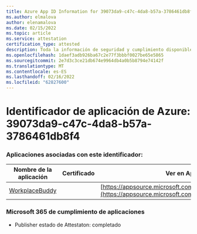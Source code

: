 ```yaml
---
title: Azure App ID Information for 39073da9-c47c-4da8-b57a-3786461db8f4
ms.author: elmalova
author: elenamalova
ms.date: 02/15/2022
ms.topic: article
ms.service: attestation
certification_type: attested
description: Toda la información de seguridad y cumplimiento disponible para 39073da9-c47c-4da8-b57a-3786461db8f4.
ms.openlocfilehash: 1daef3adb926ba67c2e77f3bbbf0027be65e5865
ms.sourcegitcommit: 2e7d3c3ce21db674e9964db4a0b5b8794e74142f
ms.translationtype: MT
ms.contentlocale: es-ES
ms.lasthandoff: 02/16/2022
ms.locfileid: "62827600"
---
```

# <a name="azure-app-id-39073da9-c47c-4da8-b57a-3786461db8f4"></a>Identificador de aplicación de Azure: 39073da9-c47c-4da8-b57a-3786461db8f4


### <a name="apps-associated-with-this-id"></a>Aplicaciones asociadas con este identificador:
| **Nombre de la aplicación** | **Certificado** | **Ver en AppSource** |
|--------------|---------------|-----------------------|
| [WorkplaceBuddy](https://docs.microsoft.com/microsoft-365-app-certification/forward/WA200001238) |  | [https://appsource.microsoft.com/product/office/WA200001238](https://appsource.microsoft.com/product/office/WA200001238) |

### <a name="microsoft-365-app-compliance-status"></a>Microsoft 365 de cumplimiento de aplicaciones
- Publisher estado de Attestaton: completado
